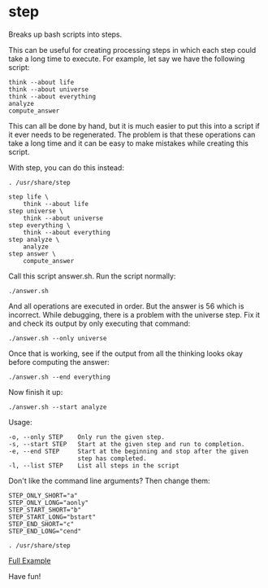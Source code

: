 step
====

Breaks up bash scripts into steps.

This can be useful for creating processing steps in which each step
could take a long time to execute. For example, let say we have the
following script:

    think --about life
    think --about universe
    think --about everything
    analyze
    compute_answer

This can all be done by hand, but it is much easier to put this into a
script if it ever needs to be regenerated. The problem is that these
operations can take a long time and it can be easy to make mistakes while
creating this script. 

With step, you can do this instead:

    . /usr/share/step

    step life \
        think --about life
    step universe \
        think --about universe
    step everything \
        think --about everything
    step analyze \
        analyze
    step answer \
        compute_answer

Call this script answer.sh. Run the script normally:

    ./answer.sh

And all operations are executed in order. But the answer is 56 which
is incorrect. While debugging, there is a problem with the universe
step. Fix it and check its output by only executing that command:

    ./answer.sh --only universe

Once that is working, see if the output from all the thinking looks
okay before computing the answer:

    ./answer.sh --end everything

Now finish it up:

    ./answer.sh --start analyze

Usage:

    -o, --only STEP    Only run the given step.
    -s, --start STEP   Start at the given step and run to completion.
    -e, --end STEP     Start at the beginning and stop after the given
                       step has completed.
    -l, --list STEP    List all steps in the script

Don't like the command line arguments? Then change them:

    STEP_ONLY_SHORT="a"
    STEP_ONLY_LONG="aonly"
    STEP_START_SHORT="b"
    STEP_START_LONG="bstart"
    STEP_END_SHORT="c"
    STEP_END_LONG="cend"

    . /usr/share/step

[Full Example](https://github.com/blackchip-org/bmng-proc/blob/master/EPSG_3995.sh)

Have fun!




